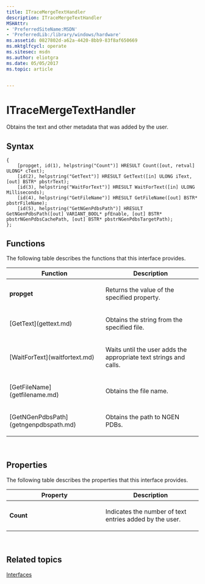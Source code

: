```yaml
---
title: ITraceMergeTextHandler
description: ITraceMergeTextHandler
MSHAttr:
- 'PreferredSiteName:MSDN'
- 'PreferredLib:/library/windows/hardware'
ms.assetid: 0827802d-a62a-4420-8bb9-83f8af650669
ms.mktglfcycl: operate
ms.sitesec: msdn
ms.author: eliotgra
ms.date: 05/05/2017
ms.topic: article


---
```


# ITraceMergeTextHandler


Obtains the text and other metadata that was added by the user.

## Syntax


```
{
    [propget, id(1), helpstring("Count")] HRESULT Count([out, retval] ULONG* cText);
    [id(2), helpstring("GetText")] HRESULT GetText([in] ULONG iText, [out] BSTR* pbstrText);
    [id(3), helpstring("WaitForText")] HRESULT WaitForText([in] ULONG Milliseconds);
    [id(4), helpstring("GetFileName")] HRESULT GetFileName([out] BSTR* pbstrFileName);
    [id(5), helpstring("GetNGenPdbsPath")] HRESULT GetNGenPdbsPath([out] VARIANT_BOOL* pfEnable, [out] BSTR* pbstrNGenPdbsCachePath, [out] BSTR* pbstrNGenPdbsTargetPath);
};
```

## Functions


The following table describes the functions that this interface provides.

<table>
<colgroup>
<col width="50%" />
<col width="50%" />
</colgroup>
<thead>
<tr class="header">
<th>Function</th>
<th>Description</th>
</tr>
</thead>
<tbody>
<tr class="odd">
<td><p><strong>propget</strong></p></td>
<td><p>Returns the value of the specified property.</p></td>
</tr>
<tr class="even">
<td><p>[GetText](gettext.md)</p></td>
<td><p>Obtains the string from the specified file.</p></td>
</tr>
<tr class="odd">
<td><p>[WaitForText](waitfortext.md)</p></td>
<td><p>Waits until the user adds the appropriate text strings and calls.</p></td>
</tr>
<tr class="even">
<td><p>[GetFileName](getfilename.md)</p></td>
<td><p>Obtains the file name.</p></td>
</tr>
<tr class="odd">
<td><p>[GetNGenPdbsPath](getngenpdbspath.md)</p></td>
<td><p>Obtains the path to NGEN PDBs.</p></td>
</tr>
</tbody>
</table>

 

## Properties


The following table describes the properties that this interface provides.

<table>
<colgroup>
<col width="50%" />
<col width="50%" />
</colgroup>
<thead>
<tr class="header">
<th>Property</th>
<th>Description</th>
</tr>
</thead>
<tbody>
<tr class="odd">
<td><p><strong>Count</strong></p></td>
<td><p>Indicates the number of text entries added by the user.</p></td>
</tr>
</tbody>
</table>

 

## Related topics


[Interfaces](interfaces-wprcontrol.md)

 

 







